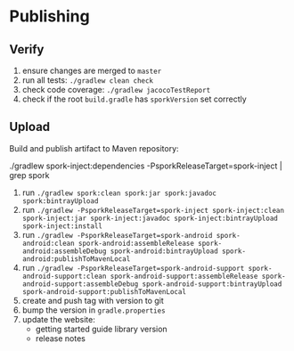 # Publishing

## Verify

1. ensure changes are merged to `master`
2. run all tests: `./gradlew clean check`
3. check code coverage: `./gradlew jacocoTestReport`
4. check if the root `build.gradle` has `sporkVersion` set correctly

## Upload

Build and publish artifact to Maven repository:

./gradlew spork-inject:dependencies -PsporkReleaseTarget=spork-inject | grep spork

1. run `./gradlew spork:clean spork:jar spork:javadoc spork:bintrayUpload`
2. run `./gradlew -PsporkReleaseTarget=spork-inject spork-inject:clean spork-inject:jar spork-inject:javadoc spork-inject:bintrayUpload spork-inject:install`
3. run `./gradlew -PsporkReleaseTarget=spork-android spork-android:clean spork-android:assembleRelease spork-android:assembleDebug spork-android:bintrayUpload spork-android:publishToMavenLocal`
4. run `./gradlew -PsporkReleaseTarget=spork-android-support spork-android-support:clean spork-android-support:assembleRelease spork-android-support:assembleDebug spork-android-support:bintrayUpload spork-android-support:publishToMavenLocal`
5. create and push tag with version to git
6. bump the version in `gradle.properties`
7. update the website:
    - getting started guide library version
    - release notes
